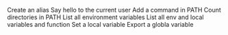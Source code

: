 Create an alias
Say hello to the current user
Add a command in PATH
Count directories in PATH
List all environment variables
List all env and local variables and function
Set a local variable
Export a globla variable
